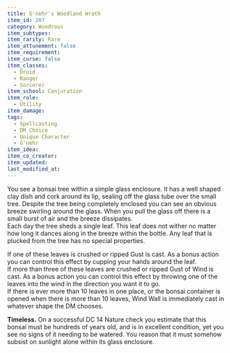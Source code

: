 ```yaml
---
title: G'nehr's Woodland Wrath
item_id: 207
category: Wondrous
item_subtypes:
item_rarity: Rare
item_attunement: false
item_requirement: 
item_curse: false
item_classes: 
  - Druid
  - Ranger
  - Sorcerer
item_school: Conjuration
item_role: 
  - Utility
item_damage: 
tags:
  - Spellcasting
  - DM Choice
  - Unique Character
  - G'nehr
item_idea: 
item_co_creator: 
item_updated: 
last_modified_at: 
---
```


You see a bonsai tree within a simple glass enclosure. It has a well shaped clay dish and cork around its lip, sealing off the glass tube over the small tree. Despite the tree being completely enclosed you can see an obvious breeze swirling around the glass. When you pull the glass off there is a small burst of air and the breeze dissipates.  
Each day the tree sheds a single leaf. This leaf does not wither no matter how long it dances along in the breeze within the bottle. Any leaf that is plucked from the tree has no special properties.  

If one of these leaves is crushed or ripped <magic-spell>Gust</magic-spell> is cast. As a bonus action you can control this effect by cupping your hands around the leaf.  
If more than three of these leaves are crushed or ripped <magic-spell>Gust of Wind</magic-spell> is cast. As a bonus action you can control this effect by throwing one of the leaves into the wind in the direction you want it to go.  
If there is ever more than 10 leaves in one place, or the bonsai container is opened when there is more than 10 leaves, <magic-spell>Wind Wall</magic-spell> is immediately cast in whatever shape the DM chooses.  

**Timeless.** On a successful DC 14 Nature check you estimate that this bonsai must be hundreds of years old, and is in excellent condition, yet you see no signs of it needing to be watered. You reason that it must somehow subsist on sunlight alone within its glass enclosure.
